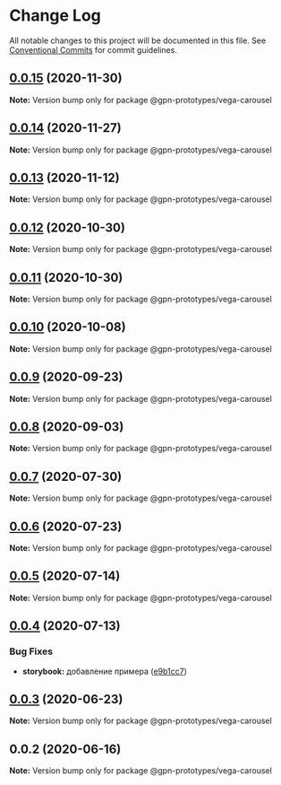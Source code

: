 # Change Log

All notable changes to this project will be documented in this file.
See [Conventional Commits](https://conventionalcommits.org) for commit guidelines.

## [0.0.15](https://github.com/gpn-prototypes/vega-ui/compare/@gpn-prototypes/vega-carousel@0.0.14...@gpn-prototypes/vega-carousel@0.0.15) (2020-11-30)

**Note:** Version bump only for package @gpn-prototypes/vega-carousel





## [0.0.14](https://github.com/gpn-prototypes/vega-ui/compare/@gpn-prototypes/vega-carousel@0.0.13...@gpn-prototypes/vega-carousel@0.0.14) (2020-11-27)

**Note:** Version bump only for package @gpn-prototypes/vega-carousel





## [0.0.13](https://github.com/gpn-prototypes/vega-ui/compare/@gpn-prototypes/vega-carousel@0.0.12...@gpn-prototypes/vega-carousel@0.0.13) (2020-11-12)

**Note:** Version bump only for package @gpn-prototypes/vega-carousel





## [0.0.12](https://github.com/gpn-prototypes/vega-ui/compare/@gpn-prototypes/vega-carousel@0.0.11...@gpn-prototypes/vega-carousel@0.0.12) (2020-10-30)

**Note:** Version bump only for package @gpn-prototypes/vega-carousel





## [0.0.11](https://github.com/gpn-prototypes/vega-ui/compare/@gpn-prototypes/vega-carousel@0.0.10...@gpn-prototypes/vega-carousel@0.0.11) (2020-10-30)

**Note:** Version bump only for package @gpn-prototypes/vega-carousel





## [0.0.10](https://github.com/gpn-prototypes/vega-ui/compare/@gpn-prototypes/vega-carousel@0.0.9...@gpn-prototypes/vega-carousel@0.0.10) (2020-10-08)

**Note:** Version bump only for package @gpn-prototypes/vega-carousel





## [0.0.9](https://github.com/gpn-prototypes/vega-ui/compare/@gpn-prototypes/vega-carousel@0.0.8...@gpn-prototypes/vega-carousel@0.0.9) (2020-09-23)

**Note:** Version bump only for package @gpn-prototypes/vega-carousel





## [0.0.8](https://github.com/gpn-prototypes/vega-ui/compare/@gpn-prototypes/vega-carousel@0.0.7...@gpn-prototypes/vega-carousel@0.0.8) (2020-09-03)

**Note:** Version bump only for package @gpn-prototypes/vega-carousel





## [0.0.7](https://github.com/gpn-prototypes/vega-ui/compare/@gpn-prototypes/vega-carousel@0.0.6...@gpn-prototypes/vega-carousel@0.0.7) (2020-07-30)

**Note:** Version bump only for package @gpn-prototypes/vega-carousel





## [0.0.6](https://github.com/gpn-prototypes/vega-ui/compare/@gpn-prototypes/vega-carousel@0.0.5...@gpn-prototypes/vega-carousel@0.0.6) (2020-07-23)

**Note:** Version bump only for package @gpn-prototypes/vega-carousel





## [0.0.5](https://github.com/gpn-prototypes/vega-ui/compare/@gpn-prototypes/vega-carousel@0.0.4...@gpn-prototypes/vega-carousel@0.0.5) (2020-07-14)

**Note:** Version bump only for package @gpn-prototypes/vega-carousel





## [0.0.4](https://github.com/gpn-prototypes/vega-ui/compare/@gpn-prototypes/vega-carousel@0.0.3...@gpn-prototypes/vega-carousel@0.0.4) (2020-07-13)


### Bug Fixes

* **storybook:** добавление примера ([e9b1cc7](https://github.com/gpn-prototypes/vega-ui/commit/e9b1cc73e1a8b118a697b34f591a12de9c5c80b7))





## [0.0.3](https://github.com/gpn-prototypes/vega-ui/compare/@gpn-prototypes/vega-carousel@0.0.2...@gpn-prototypes/vega-carousel@0.0.3) (2020-06-23)

**Note:** Version bump only for package @gpn-prototypes/vega-carousel





## 0.0.2 (2020-06-16)

**Note:** Version bump only for package @gpn-prototypes/vega-carousel
